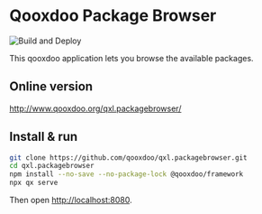 # Qooxdoo Package Browser

![Build and Deploy](https://github.com/qooxdoo/qxl.packagebrowser/workflows/Build%20and%20Deploy/badge.svg)

This qooxdoo application lets you browse the available packages.

## Online version

http://www.qooxdoo.org/qxl.packagebrowser/ 

## Install & run

```bash
git clone https://github.com/qooxdoo/qxl.packagebrowser.git
cd qxl.packagebrowser
npm install --no-save --no-package-lock @qooxdoo/framework
npx qx serve
```

Then open [http://localhost:8080](http://localhost:8080).

